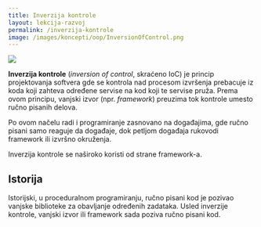 ```yaml
---
title: Inverzija kontrole
layout: lekcija-razvoj
permalink: /inverzija-kontrole
image: /images/koncepti/oop/InversionOfControl.png
---
```


![]({{page.image}})

**Inverzija kontrole** (*inversion of control*, skraćeno IoC) je princip projektovanja softvera gde se kontrola nad procesom izvršenja prebacuje iz koda koji zahteva određene servise na kod koji te servise pruža. Prema ovom principu, vanjski izvor (npr. *framework*) preuzima tok kontrole umesto ručno pisanih delova. 

Po ovom načelu radi i programiranje zasnovano na događajima, gde ručno pisani samo reaguje da događaje, dok petljom događaja rukovodi framework ili izvršno okruženja. 

Inverzija kontrole se naširoko koristi od strane framework-a.

## Istorija

Istorijski, u proceduralnom programiranju, ručno pisani kod je pozivao vanjske biblioteke za obavljanje određenih zadataka. Usled inverzije kontrole, vanjski izvor ili framework sada poziva ručno pisani kod.
